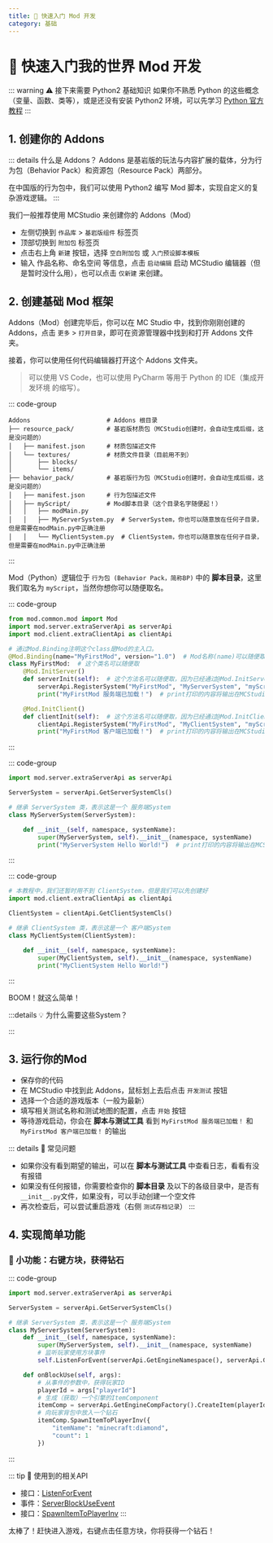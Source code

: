 ```yaml
---
title: 🚀 快速入门 Mod 开发
category: 基础
---
```


# 🚀 快速入门我的世界 Mod 开发

::: warning :warning: 接下来需要 Python2 基础知识
如果你不熟悉 Python 的这些概念（变量、函数、类等），或是还没有安装 Python2 环境，可以先学习 [Python 官方教程](https://docs.python.org/zh-cn/2/tutorial/index.html)
:::

## 1. 创建你的 Addons

::: details 什么是 Addons？
Addons 是基岩版的玩法与内容扩展的载体，分为行为包（Behavior Pack）和资源包（Resource Pack）两部分。

在中国版的行为包中，我们可以使用 Python2 编写 Mod 脚本，实现自定义的复杂游戏逻辑。
:::

我们一般推荐使用 MCStudio 来创建你的 Addons（Mod）

- 左侧切换到 `作品库` > `基岩版组件` 标签页
- 顶部切换到 `附加包` 标签页
- 点击右上角 `新建` 按钮，选择 `空白附加包` 或 `入门预设脚本模板`
- 输入 作品名称、命名空间 等信息，点击 `启动编辑` 启动 MCStudio 编辑器（但是暂时没什么用），也可以点击 `仅新建` 来创建。

## 2. 创建基础 Mod 框架

Addons（Mod）创建完毕后，你可以在 MC Studio 中，找到你刚刚创建的 Addons，点击 `更多` > `打开目录`，即可在资源管理器中找到和打开 Addons 文件夹。

接着，你可以使用任何代码编辑器打开这个 Addons 文件夹。

> 可以使用 VS Code，也可以使用 PyCharm 等用于 Python 的 IDE（集成开发环境 的缩写）。

::: code-group
``` [Addons目录结构]
Addons                     # Addons 根目录
├── resource_pack/         # 基岩版材质包（MCStudio创建时，会自动生成后缀，这是没问题的）
│   ├── manifest.json      # 材质包描述文件
│   └── textures/          # 材质文件目录（目前用不到）
│       ├── blocks/
│       └── items/
├── behavior_pack/         # 基岩版行为包（MCStudio创建时，会自动生成后缀，这是没问题的）
│   ├── manifest.json      # 行为包描述文件
│   ├── myScript/          # Mod脚本目录（这个目录名字随便起！）
│   │   ├── modMain.py
│   │   ├── MyServerSystem.py  # ServerSystem，你也可以随意放在任何子目录，但是需要在modMain.py中正确注册
│   │   └── MyClientSystem.py  # ClientSystem，你也可以随意放在任何子目录，但是需要在modMain.py中正确注册
```
:::

Mod（Python）逻辑位于 `行为包 (Behavior Pack，简称BP)` 中的 **脚本目录**，这里我们取名为 `myScript`，当然你想你可以随便取名。

::: code-group
```python [BP/myScript/modMain.py]
from mod.common.mod import Mod
import mod.server.extraServerApi as serverApi
import mod.client.extraClientApi as clientApi

# 通过Mod.Binding注明这个class是Mod的主入口。
@Mod.Binding(name="MyFirstMod", version="1.0")  # Mod名称(name)可以随便取，但是需要唯一且用于下方注册系统和后续注册事件监听。
class MyFirstMod:  # 这个类名可以随便取
    @Mod.InitServer()
    def serverInit(self):  # 这个方法名可以随便取，因为已经通过@Mod.InitServer()注明是服务端的初始化方法
        serverApi.RegisterSystem("MyFirstMod", "MyServerSystem", "myScript.MyServerSystem.MyServerSystem")
        print("MyFirstMod 服务端已加载！")  # print打印的内容将输出在MCStudio的 日志与调试工具 中

    @Mod.InitClient()
    def clientInit(self):  # 这个方法名可以随便取，因为已经通过@Mod.InitClient()注明是客户端的初始化方法
        clientApi.RegisterSystem("MyFirstMod", "MyClientSystem", "myScript.MyClientSystem.MyClientSystem")
        print("MyFirstMod 客户端已加载！")  # print打印的内容将输出在MCStudio的 日志与调试工具 中
```
:::

::: code-group
```python [BP/myScript/MyServerSystem.py]
import mod.server.extraServerApi as serverApi

ServerSystem = serverApi.GetServerSystemCls()

# 继承 ServerSystem 类，表示这是一个 服务端System
class MyServerSystem(ServerSystem):

    def __init__(self, namespace, systemName):
        super(MyServerSystem, self).__init__(namespace, systemName)
        print("MyServerSystem Hello World!")  # print打印的内容将输出在MCStudio的 日志与调试工具 中
```
:::

::: code-group
```python [BP/myScript/MyClientSystem.py]
# 本教程中，我们还暂时用不到 ClientSystem，但是我们可以先创建好
import mod.client.extraClientApi as clientApi

ClientSystem = clientApi.GetClientSystemCls()

# 继承 ClientSystem 类，表示这是一个 客户端System
class MyClientSystem(ClientSystem):

    def __init__(self, namespace, systemName):
        super(MyClientSystem, self).__init__(namespace, systemName)
        print("MyClientSystem Hello World!")
```
:::

BOOM！就这么简单！

:::details :bulb: 为什么需要这些System？
<!--@include: @/wiki/modsdk/why-system.md-->
:::

## 3. 运行你的Mod

- 保存你的代码
- 在 MCStudio 中找到此 Addons，鼠标划上去后点击 `开发测试` 按钮
- 选择一个合适的游戏版本（一般为最新）
- 填写相关测试名称和测试地图的配置，点击 `开始` 按钮
- 等待游戏启动，你会在 **脚本与测试工具** 看到 `MyFirstMod 服务端已加载！` 和 `MyFirstMod 客户端已加载！` 的输出

::: details :thinking: 常见问题
- 如果你没有看到期望的输出，可以在 **脚本与测试工具** 中查看日志，看看有没有报错
- 如果没有任何报错，你需要检查你的 **脚本目录** 及以下的各级目录中，是否有`__init__.py`文件，如果没有，可以手动创建一个空文件
- 再次检查后，可以尝试重启游戏（右侧 `测试存档记录`）
:::

## 4. 实现简单功能

### 🧪 小功能：右键方块，获得钻石

::: code-group
```python [BP/myScript/MyServerSystem.py]
import mod.server.extraServerApi as serverApi

ServerSystem = serverApi.GetServerSystemCls()

# 继承 ServerSystem 类，表示这是一个 服务端System
class MyServerSystem(ServerSystem):
    def __init__(self, namespace, systemName):
        super(MyServerSystem, self).__init__(namespace, systemName)
        # 监听玩家使用方块事件 
        self.ListenForEvent(serverApi.GetEngineNamespace(), serverApi.GetEngineSystemName(), "ServerBlockUseEvent", self, self.onBlockUse)

    def onBlockUse(self, args):
        # 从事件的参数中，获得玩家ID
        playerId = args["playerId"]
        # 生成（获取）一个引擎的ItemComponent
        itemComp = serverApi.GetEngineCompFactory().CreateItem(playerId)
        # 向玩家背包中放入一个钻石
        itemComp.SpawnItemToPlayerInv({
            "itemName": "minecraft:diamond",
            "count": 1
        })
```
:::

::: tip 🔌 使用到的相关API
- 接口：[ListenForEvent](/mcdocs/1-ModAPI/接口/通用/事件.html#listenforevent)
- 事件：[ServerBlockUseEvent](/mcdocs/1-ModAPI/事件/方块.html#serverblockuseevent)
- 接口：[SpawnItemToPlayerInv](/mcdocs/1-ModAPI/接口/玩家/背包.html#spawnitemtoplayerinv)
:::

太棒了！赶快进入游戏，右键点击任意方块，你将获得一个钻石！